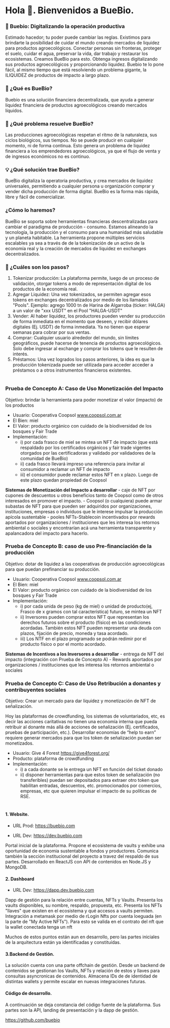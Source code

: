 # Hola 👋. Bienvenidos a BueBio.

### 🌳 Buebio: Digitalizando la operación productiva
Estimado hacedor; tu poder puede cambiar las reglas.
Existimos para brindarte la posibilidad de cuidar el mundo creando mercados de liquidez para productos agroecológicos.
Conectar personas sin fronteras, proteger el suelo, cuidar el agua, preservar la vida, dar trabajo y restaurar los ecosistemas. Creamos BueBio para esto.
Obtenga ingresos digitalizando sus productos agroecológicos y proporcionando liquidez.
Buebio te lo pone fácil, al mismo tiempo que está resolviendo un problema gigante, la ILIQUIDEZ de productos de impacto a largo plazo.

### 🔭 ¿Qué es BueBio?
Buebio es una solución financiera decentralizada, que ayuda a generar liquidez financiera de productos agroecológicos creando mercados líquidos.

### 🌱 ¿Qué problema resuelve BueBio?
Las producciones agroecológicas respetan el ritmo de la naturaleza, sus ciclos biológicos, sus tiempos. No se puede producir en cualquier momento, ni de forma continua. Esto genera un problema de liquidez financiera a los emprendedores agroecológicos, ya que el flujo de venta y de ingresos económicos no es continuo.

### 💡 ¿Qué solución trae BueBio?
BueBio digitaliza la operatoria productiva, y crea mercados de liquidez universales, permitiendo a cualquier persona u organización comprar y vender dicha producción de forma digital. BueBio es la forma más rápida, libre y fácil de comercializar.


###  ¿Cómo lo haremos?
BueBio se soporta sobre herramientas financieras descentralizadas para cambiar el paradigma de producción - consumo. Estamos alineando la tecnología, la producción y el consumo para una humanidad más saludable y un planeta habitable. La herramienta propone múltiples servicios escalables ya sea a través de de la tokenización de un activo de la economía real y la creación de mercados de liquidez en exchanges decentralizados.

### 🤑 ¿Cuáles son los pasos?
1) Tokenizar producción: La plataforma permite, luego de un proceso de validación, otorgar tokens a modo de representación digital de los productos de la economía real.
2) Agregar Liquidez: Una vez tokenizados, se permiten agregar esos tokens en exchanges decentralizados por medio de los llamados "Pools". Ejemplo: agrego 1000 tn de Harina  de Algarroba (ticker: HALGA) a un valor de "xxx USDT" en el Pool "HALGA-USDT"
3) Vender: Al haber liquidez, los productores pueden vender su producción de forma inmediata en el momento que deseen, y recibir dólares digitales (Ej. USDT) de forma inmediata. Ya no tienen que esperar semanas para cobrar por sus ventas.
4) Comprar: Cualquier usuario alrededor del mundo, sin límites geográficos, puede hacerse de tenencia de productos agroecológicos. Solo debe ingresar al exchange y comprar los tokens que le resulten de interés.
5) Préstamos: Una vez logrados los pasos anteriores, la idea es que la producción tokenizada puede ser utilizada para acceder acceder a préstamos o a otros instrumentos financieros existentes. 

#

### Prueba de Concepto A: Caso de Uso Monetización del Impacto
Objetivo: brindar la herramienta para poder monetizar el valor (impacto) de los productos
- Usuario: Cooperativa Coopsol www.coopsol.com.ar
- El Bien: miel 
- El Valor: producto orgánico con cuidado de la biodiversidad de los bosques y Fair Trade
- Implementación:
    - i) por cada frasco de miel se mintea un NFT de impacto (que está respaldado por los certificados orgánicos y fair trade vigentes otorgados por las certificadoras y validado por validadores de la comunidad de BueBio)
    - ii) cada frasco llevará impreso una referencia para invitar al consumidor a reclamar un NFT de impacto
    - iii) el consumidor puede reclamar estos NFT en x plazo. Luego de este plazo quedan propiedad de Coopsol
  
 **Sistemas de Monetización del Impacto a desarrollar**
    - caje de NFT por cupones de descuentos u otros beneficios tanto de Coopsol como de otros interesados en promover el impacto.
    - Coopsol (o cualquiera) puede armar subastas de NFT para que pueden ser adquiridos por organizaciones, instituciones, empresas o individuos que le interese impulsar la producción apícola sustentable
    - pooles NFTs-Stablecoin incentivados por rewards aportados por organizaciones / instituciones que les interesa los retornos ambiental o sociales y encontrarían acá una herramienta transparente y apalancadora del impacto para hacerlo.

### Prueba de Concepto B: caso de uso Pre-financiación de la producción
Objetivo: dotar de liquidez a las cooperativas de producción agroecológicas para que puedan prefinanciar su producción.
- Usuario: Cooperativa Coopsol www.coopsol.com.ar
- El Bien: miel 
- El Valor: producto orgánico con cuidado de la biodiversidad de los bosques y Fair Trade
- Implementación: 
    - i) por cada unida de peso (kg de miel) o unidad de producto(ej, Frasco de x gramos con tal característica) futuro, se mintea un NFT
    - ii) Inversores pueden comprar estos NFT que representan los derechos futuros sobre el producto (físico) en las condiciones acordadas. También estos NFT pueden representar una deuda con plazos, fijación de precio, moneda y tasa acordado.
    - iii) Los NTF en el plazo programado se podrán redimir por el producto físico o por el monto acordado.  

**Sistemas de Incentivos a los Inversores a desarrollar**
    - entrega de NFT del impacto (integración con Prueba de Concepto A)
    - Rewards aportados por organizaciones / instituciones que les interesa los retornos ambiental o sociales

### Prueba de Concepto C: Caso de Uso Retribución a donantes y contribuyentes sociales
Objetivo: Crear un mercado para dar liquidez y monetización de NFT de señalización.

Hoy las plataformas de crowdfunding, los sistemas de voluntariados, etc, es decir las acciones caritativas no tienen una economía interna que pueda retribuir al donante más allá de acciones de señalización (Ej. certificados, pruebas de participación, etc.). Desarrollar economías de “help to earn” requiere generar mercados para que los token de señalización puedan ser monetizados.
- Usuario: Give 4 Forest https://give4forest.org/ 
- Producto: plataforma de crowdfunding 
- Implementación:
    - i) a cada donante se le entrega un NFT en función del ticket donado
    - ii) disponer herramientas para que estos token de señalización (no transferibles) puedan ser depositados para extraer otro token que habilitan entradas, descuentos, etc. promocionados por comercios, empresas, etc que quieren impulsar el impacto de su políticas de RSE.

#

#### 1. Website.

- URL Prod: https://buebio.com

- URL Dev:  https://dev.buebio.com

Portal inicial de la plataforma. Propone el ecosistema de vaults y exhibe una oportunidad de economia sustentable a fondos y productores.
Comunica también la sección institucional del proyecto a travez del respaldo de sus partes.
Desarrollado en ReactJS con API de contenidos en Node.JS y MongoDB.

#### 2. Dashboard

- URL Dev: https://dapp.dev.buebio.com

Dapp de gestión para la relación entre cuentas, NFTs y Vaults. Presenta los vaults disponibles, su nombre, respaldo, propuesta, etc. Presenta los NFTs "llaves" que existen en el ecosistema y qué accesos a vaults permiten. Integración a metamask por medio de rLogin
Nfts por cuenta loeguada (en la parte de "My Active NFTs"). Para esto se valida en el contrato del nft que la wallet conectada tenga un nft

Muchos de estos puntos están aun en desarrollo, pero las partes iniciales de la arquitectura están ya identificadas y constituídas.

#### 3.Backend de Gestión.

La solución cuenta con una parte offchain de gestión. Desde un backend de contenidos se gestionan los Vaults, NFTs y relación de estos y llaves para consultas asyncronicas de contenidos.
Almacena IDs de de identidad de distintas wallets y permite escalar en nuevas integraciones futuras.

#### Código de desarrollo.

A continuación se deja constancia del código fuente de la plataforma. Sus partes son la API, landing de presentación y la dapp de gestión.

https://github.com/buebio
